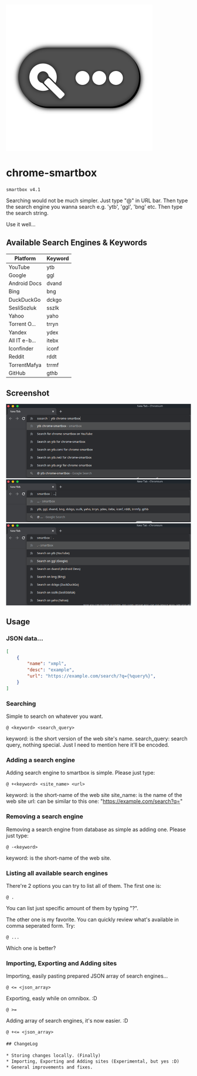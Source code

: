![SmartBox](images/logo-design.svg)
# chrome-smartbox

`smartbox v4.1`

Searching would not be much simpler. Just type "@" in URL bar. Then type the search engine you wanna search e.g. 'ytb', 'ggl', 'bng' etc. Then type the search string.

Use it well...

## Available Search Engines & Keywords

| Platform     | Keyword   |
|--------------|-----------|
| YouTube      | ytb       |
| Google       | ggl       |
| Android Docs | dvand     |
| Bing         | bng       |
| DuckDuckGo   | dckgo     |
| SesliSozluk  | sszlk     |
| Yahoo        | yaho      |
| Torrent O... | trryn     |
| Yandex       | ydex      |
| All IT e-b...| itebx     |
| Iconfinder   | iconf     |
| Reddit       | rddt      |
| TorrentMafya | trrmf     |
| GitHub       | gthb      |

## Screenshot

![Searching on YouTube about chrome-smartbox](images/chrome-smartbox-search-focused.png)
![Listing all search engines by comma seperated list](images/chrome-smartbox-listing-comma-focused.png)
![Listing all search engines one by one](images/chrome-smartbox-listing-focused.png)

## Usage

### JSON data...

```json
[
    {
        "name": "xmpl",
        "desc": "example",
        "url": "https://example.com/search/?q={%query%}",
    }
]
```

### Searching

Simple to search on whatever you want.

```
@ <keyword> <search_query>
```

keyword: is the short version of the web site's name.
search_query: search query, nothing special. Just I need to mention here it'll be encoded.

### Adding a search engine

Adding search engine to smartbox is simple. Please just type:

```
@ +<keyword> <site_name> <url>
```

keyword: is the short-name of the web site
site_name: is the name of the web site
url: can be similar to this one: "https://example.com/search?q="

### Removing a search engine

Removing a search engine from database as simple as adding one. Please just type:

```
@ -<keyword>
```

keyword: is the short-name of the web site.

### Listing all available search engines

There're 2 options you can try to list all of them. The first one is:

```
@ .
```

You can list just specific amount of them by typing "?".

The other one is my favorite. You can quickly review what's available in comma seperated form. Try:

```
@ ...
```

Which one is better?

### Importing, Exporting and Adding sites

Importing, easily pasting prepared JSON array of search engines...
```
@ <= <json_array>
```

Exporting, easly while on omnibox. :D
```
@ >=
```

Adding array of search engines, it's now easier. :D
```
@ +<= <json_array>

## ChangeLog

* Storing changes locally. (Finally)
* Importing, Exporting and Adding sites (Experimental, but yes :D)
* General improvements and fixes.

